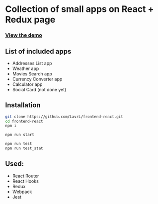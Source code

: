 # Collection of small apps on React + Redux page 


### [View the demo](https://frontend-reactjs.netlify.com/)

## List of included apps

+ Addresses List app
+ Weather app
+ Movies Search app
+ Currency Converter app
+ Calculator app
+ Social Card (not done yet)

## Installation
```bash
git clone https://github.com/LavrL/frontend-react.git
cd frontend-react
npm i

npm run start

npm run test
npm run test_stat
```

## Used:
+ React Router
+ React Hooks
+ Redux
+ Webpack
+ Jest
